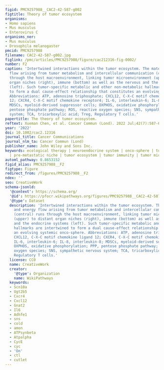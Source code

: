```yaml
---
figid: PMC9257988__CAC2-42-587-g002
figtitle: Theory of tumor ecosystem
organisms:
- Homo sapiens
- Mus musculus
- Enterovirus C
organisms_ner:
- Mus musculus
- Drosophila melanogaster
pmcid: PMC9257988
filename: CAC2-42-587-g002.jpg
figlink: /pmc/articles/PMC9257988/figure/cac212316-fig-0002/
number: F2
caption: 'Intertwined interactions within the tumor ecosystem. The material and energy
  flow arising from tumor metabolism and intercellular communication (central) runs
  through the host macroenvironment, linking tumor microenvironment (upper) to distant
  organ niches (right), immune (bottom) as well as the nervous and the endocrine systems
  (left). Such tumor‐specific metabolic and other non‐metabolic hallmarks are intertwined
  to form a dual cause‐effect relationship that constitutes an evolving systemic onco‐sphere.
  Abbreviations: ATP, adenosine triphosphate; CXCL12, C‐X‐C motif chemokine ligand
  12; CXCR4, C‐X‐C motif chemokine receptor4; IL‐6, interleukin‐6; IL‐8, interleukin‐8;
  MDSCs, myeloid‐derived suppressor cells; OXPHOS, oxidative phosphorylation; PPP,
  pentose phosphate pathway; ROS, reactive oxygen species; SNS, sympathetic nervous
  system; TCA, tricarboxylic acid; Treg, Regulatory T cells.'
papertitle: The theory of tumor ecosystem.
reftext: Xueman Chen, et al. Cancer Commun (Lond). 2022 Jul;42(7):587-608.
year: '2022'
doi: 10.1002/cac2.12316
journal_title: Cancer Communications
journal_nlm_ta: Cancer Commun (Lond)
publisher_name: John Wiley and Sons Inc.
keywords: ecological therapy | neuroendocrine system | onco‐sphere | tumor‐host interplay
  | pre‐metastatic niche | tumor ecosystem | tumor immunity | tumor microenvironment
automl_pathway: 0.8653152
figid_alias: PMC9257988__F2
figtype: Figure
redirect_from: /figures/PMC9257988__F2
ndex: ''
seo: CreativeWork
schema-jsonld:
  '@context': https://schema.org/
  '@id': https://pfocr.wikipathways.org/figures/PMC9257988__CAC2-42-587-g002.html
  '@type': Dataset
  description: 'Intertwined interactions within the tumor ecosystem. The material
    and energy flow arising from tumor metabolism and intercellular communication
    (central) runs through the host macroenvironment, linking tumor microenvironment
    (upper) to distant organ niches (right), immune (bottom) as well as the nervous
    and the endocrine systems (left). Such tumor‐specific metabolic and other non‐metabolic
    hallmarks are intertwined to form a dual cause‐effect relationship that constitutes
    an evolving systemic onco‐sphere. Abbreviations: ATP, adenosine triphosphate;
    CXCL12, C‐X‐C motif chemokine ligand 12; CXCR4, C‐X‐C motif chemokine receptor4;
    IL‐6, interleukin‐6; IL‐8, interleukin‐8; MDSCs, myeloid‐derived suppressor cells;
    OXPHOS, oxidative phosphorylation; PPP, pentose phosphate pathway; ROS, reactive
    oxygen species; SNS, sympathetic nervous system; TCA, tricarboxylic acid; Treg,
    Regulatory T cells.'
  license: CC0
  name: CreativeWork
  creator:
    '@type': Organization
    name: WikiPathways
  keywords:
  - Scn10a
  - Ugt2b5
  - Cxcr4
  - Cxcl12
  - Gnat2
  - Il6
  - Adhfe1
  - sns
  - cold
  - amon
  - ATPsynbeta
  - Atpalpha
  - CycE
  - cyc
  - 'On'
  - ctl
  - cutlet
---
```

